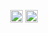<p align="center">
<img height="20"  src="https://github-readme-stats.vercel.app/api?username=WangHaoZhe&count_private=true&show_icons=true&include_all_commits=false&hide_border=true&hide_title=true" />
<img height="20"  src="https://github-readme-streak-stats.herokuapp.com/?user=WangHaoZhe&hide_border=true" />
</p>
